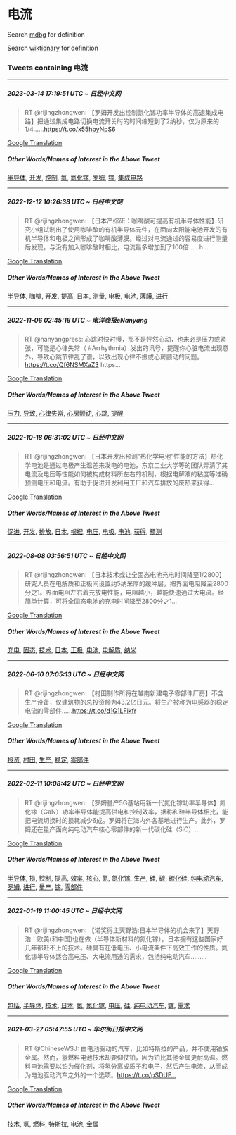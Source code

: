 # 电流

Search [mdbg](https://www.mdbg.net/chinese/dictionary?page=worddict&wdrst=0&wdqb=电流) for definition

Search [wiktionary](https://en.wiktionary.org/wiki/电流) for definition

### Tweets containing 电流

___
##### 2023-03-14 17:19:51 UTC ~ 日经中文网
> RT @rijingzhongwen: 【罗姆开发出控制氮化镓功率半导体的高速集成电路】把通过集成电路切换电流开关时的时间缩短到了2纳秒，仅为原来的1/4……https://t.co/x55hbyNpS6

[Google Translation](https://translate.google.com/?hi=en&tab=TT&sl=zh-CN&tl=en&op=translate&text=RT+%40rijingzhongwen%3A+%E3%80%90%E7%BD%97%E5%A7%86%E5%BC%80%E5%8F%91%E5%87%BA%E6%8E%A7%E5%88%B6%E6%B0%AE%E5%8C%96%E9%95%93%E5%8A%9F%E7%8E%87%E5%8D%8A%E5%AF%BC%E4%BD%93%E7%9A%84%E9%AB%98%E9%80%9F%E9%9B%86%E6%88%90%E7%94%B5%E8%B7%AF%E3%80%91%E6%8A%8A%E9%80%9A%E8%BF%87%E9%9B%86%E6%88%90%E7%94%B5%E8%B7%AF%E5%88%87%E6%8D%A2%E7%94%B5%E6%B5%81%E5%BC%80%E5%85%B3%E6%97%B6%E7%9A%84%E6%97%B6%E9%97%B4%E7%BC%A9%E7%9F%AD%E5%88%B0%E4%BA%862%E7%BA%B3%E7%A7%92%EF%BC%8C%E4%BB%85%E4%B8%BA%E5%8E%9F%E6%9D%A5%E7%9A%841%2F4%E2%80%A6%E2%80%A6https%3A%2F%2Ft.co%2Fx55hbyNpS6)
##### Other Words/Names of Interest in the Above Tweet
[半导体](半导体.md), [开发](开发.md), [控制](控制.md), [氮](氮.md), [氮化镓](氮化镓.md), [罗姆](罗姆.md), [镓](镓.md), [集成电路](集成电路.md)
___
##### 2022-12-12 10:26:38 UTC ~ 日经中文网
> RT @rijingzhongwen: 【日本产综研：咖啡酸可提高有机半导体性能】研究小组试制出了使用咖啡酸的有机半导体元件，在面向太阳能电池开发的有机半导体和电极之间形成了咖啡酸薄膜。经过对电流通过的容易度进行测量后发现，与没有加入咖啡酸时相比，电流最多增加到了100倍……h…

[Google Translation](https://translate.google.com/?hi=en&tab=TT&sl=zh-CN&tl=en&op=translate&text=RT+%40rijingzhongwen%3A+%E3%80%90%E6%97%A5%E6%9C%AC%E4%BA%A7%E7%BB%BC%E7%A0%94%EF%BC%9A%E5%92%96%E5%95%A1%E9%85%B8%E5%8F%AF%E6%8F%90%E9%AB%98%E6%9C%89%E6%9C%BA%E5%8D%8A%E5%AF%BC%E4%BD%93%E6%80%A7%E8%83%BD%E3%80%91%E7%A0%94%E7%A9%B6%E5%B0%8F%E7%BB%84%E8%AF%95%E5%88%B6%E5%87%BA%E4%BA%86%E4%BD%BF%E7%94%A8%E5%92%96%E5%95%A1%E9%85%B8%E7%9A%84%E6%9C%89%E6%9C%BA%E5%8D%8A%E5%AF%BC%E4%BD%93%E5%85%83%E4%BB%B6%EF%BC%8C%E5%9C%A8%E9%9D%A2%E5%90%91%E5%A4%AA%E9%98%B3%E8%83%BD%E7%94%B5%E6%B1%A0%E5%BC%80%E5%8F%91%E7%9A%84%E6%9C%89%E6%9C%BA%E5%8D%8A%E5%AF%BC%E4%BD%93%E5%92%8C%E7%94%B5%E6%9E%81%E4%B9%8B%E9%97%B4%E5%BD%A2%E6%88%90%E4%BA%86%E5%92%96%E5%95%A1%E9%85%B8%E8%96%84%E8%86%9C%E3%80%82%E7%BB%8F%E8%BF%87%E5%AF%B9%E7%94%B5%E6%B5%81%E9%80%9A%E8%BF%87%E7%9A%84%E5%AE%B9%E6%98%93%E5%BA%A6%E8%BF%9B%E8%A1%8C%E6%B5%8B%E9%87%8F%E5%90%8E%E5%8F%91%E7%8E%B0%EF%BC%8C%E4%B8%8E%E6%B2%A1%E6%9C%89%E5%8A%A0%E5%85%A5%E5%92%96%E5%95%A1%E9%85%B8%E6%97%B6%E7%9B%B8%E6%AF%94%EF%BC%8C%E7%94%B5%E6%B5%81%E6%9C%80%E5%A4%9A%E5%A2%9E%E5%8A%A0%E5%88%B0%E4%BA%86100%E5%80%8D%E2%80%A6%E2%80%A6h%E2%80%A6)
##### Other Words/Names of Interest in the Above Tweet
[半导体](半导体.md), [咖啡](咖啡.md), [开发](开发.md), [提高](提高.md), [日本](日本.md), [测量](测量.md), [电极](电极.md), [电池](电池.md), [薄膜](薄膜.md), [进行](进行.md)
___
##### 2022-11-06 02:45:16 UTC ~ 南洋商报eNanyang
> RT @nanyangpress: 心跳时快时慢，那不是怦然心动，也未必是压力或紧张，可能是心律失常（ #Arrhythmia）发出的讯号，提醒你心脏电流出现意外，导致心跳节律乱了谱，以致出现心律不振或心房颤动的问题。 https://t.co/Qf6NSMXaZ3 https…

[Google Translation](https://translate.google.com/?hi=en&tab=TT&sl=zh-CN&tl=en&op=translate&text=RT+%40nanyangpress%3A+%E5%BF%83%E8%B7%B3%E6%97%B6%E5%BF%AB%E6%97%B6%E6%85%A2%EF%BC%8C%E9%82%A3%E4%B8%8D%E6%98%AF%E6%80%A6%E7%84%B6%E5%BF%83%E5%8A%A8%EF%BC%8C%E4%B9%9F%E6%9C%AA%E5%BF%85%E6%98%AF%E5%8E%8B%E5%8A%9B%E6%88%96%E7%B4%A7%E5%BC%A0%EF%BC%8C%E5%8F%AF%E8%83%BD%E6%98%AF%E5%BF%83%E5%BE%8B%E5%A4%B1%E5%B8%B8%EF%BC%88+%23Arrhythmia%EF%BC%89%E5%8F%91%E5%87%BA%E7%9A%84%E8%AE%AF%E5%8F%B7%EF%BC%8C%E6%8F%90%E9%86%92%E4%BD%A0%E5%BF%83%E8%84%8F%E7%94%B5%E6%B5%81%E5%87%BA%E7%8E%B0%E6%84%8F%E5%A4%96%EF%BC%8C%E5%AF%BC%E8%87%B4%E5%BF%83%E8%B7%B3%E8%8A%82%E5%BE%8B%E4%B9%B1%E4%BA%86%E8%B0%B1%EF%BC%8C%E4%BB%A5%E8%87%B4%E5%87%BA%E7%8E%B0%E5%BF%83%E5%BE%8B%E4%B8%8D%E6%8C%AF%E6%88%96%E5%BF%83%E6%88%BF%E9%A2%A4%E5%8A%A8%E7%9A%84%E9%97%AE%E9%A2%98%E3%80%82+https%3A%2F%2Ft.co%2FQf6NSMXaZ3+https%E2%80%A6)
##### Other Words/Names of Interest in the Above Tweet
[压力](压力.md), [导致](导致.md), [心律失常](心律失常.md), [心房颤动](心房颤动.md), [心跳](心跳.md), [提醒](提醒.md)
___
##### 2022-10-18 06:31:02 UTC ~ 日经中文网
> RT @rijingzhongwen: 【日本开发出预测“热化学电池”性能的方法】热化学电池是通过电极产生温差来发电的电池，东京工业大学等的团队弄清了其电流及电压等性能如何被构成材料所左右的机制，根据电解液的粘度等准确预测电压和电流。有助于促进开发利用工厂和汽车排放的废热来获得…

[Google Translation](https://translate.google.com/?hi=en&tab=TT&sl=zh-CN&tl=en&op=translate&text=RT+%40rijingzhongwen%3A+%E3%80%90%E6%97%A5%E6%9C%AC%E5%BC%80%E5%8F%91%E5%87%BA%E9%A2%84%E6%B5%8B%E2%80%9C%E7%83%AD%E5%8C%96%E5%AD%A6%E7%94%B5%E6%B1%A0%E2%80%9D%E6%80%A7%E8%83%BD%E7%9A%84%E6%96%B9%E6%B3%95%E3%80%91%E7%83%AD%E5%8C%96%E5%AD%A6%E7%94%B5%E6%B1%A0%E6%98%AF%E9%80%9A%E8%BF%87%E7%94%B5%E6%9E%81%E4%BA%A7%E7%94%9F%E6%B8%A9%E5%B7%AE%E6%9D%A5%E5%8F%91%E7%94%B5%E7%9A%84%E7%94%B5%E6%B1%A0%EF%BC%8C%E4%B8%9C%E4%BA%AC%E5%B7%A5%E4%B8%9A%E5%A4%A7%E5%AD%A6%E7%AD%89%E7%9A%84%E5%9B%A2%E9%98%9F%E5%BC%84%E6%B8%85%E4%BA%86%E5%85%B6%E7%94%B5%E6%B5%81%E5%8F%8A%E7%94%B5%E5%8E%8B%E7%AD%89%E6%80%A7%E8%83%BD%E5%A6%82%E4%BD%95%E8%A2%AB%E6%9E%84%E6%88%90%E6%9D%90%E6%96%99%E6%89%80%E5%B7%A6%E5%8F%B3%E7%9A%84%E6%9C%BA%E5%88%B6%EF%BC%8C%E6%A0%B9%E6%8D%AE%E7%94%B5%E8%A7%A3%E6%B6%B2%E7%9A%84%E7%B2%98%E5%BA%A6%E7%AD%89%E5%87%86%E7%A1%AE%E9%A2%84%E6%B5%8B%E7%94%B5%E5%8E%8B%E5%92%8C%E7%94%B5%E6%B5%81%E3%80%82%E6%9C%89%E5%8A%A9%E4%BA%8E%E4%BF%83%E8%BF%9B%E5%BC%80%E5%8F%91%E5%88%A9%E7%94%A8%E5%B7%A5%E5%8E%82%E5%92%8C%E6%B1%BD%E8%BD%A6%E6%8E%92%E6%94%BE%E7%9A%84%E5%BA%9F%E7%83%AD%E6%9D%A5%E8%8E%B7%E5%BE%97%E2%80%A6)
##### Other Words/Names of Interest in the Above Tweet
[促进](促进.md), [开发](开发.md), [排放](排放.md), [日本](日本.md), [根据](根据.md), [电压](电压.md), [电极](电极.md), [电池](电池.md), [获得](获得.md), [预测](预测.md)
___
##### 2022-08-08 03:56:51 UTC ~ 日经中文网
> RT @rijingzhongwen: 【日本技术或让全固态电池充电时间降至1/2800】研究人员在电解质和正极间设置约5纳米厚的缓冲层，把界面电阻降至2800分之1。界面电阻左右着充放电性能，电阻越小，越能快速通过大电流。经简单计算，可将全固态电池的充电时间降至2800分之1…

[Google Translation](https://translate.google.com/?hi=en&tab=TT&sl=zh-CN&tl=en&op=translate&text=RT+%40rijingzhongwen%3A+%E3%80%90%E6%97%A5%E6%9C%AC%E6%8A%80%E6%9C%AF%E6%88%96%E8%AE%A9%E5%85%A8%E5%9B%BA%E6%80%81%E7%94%B5%E6%B1%A0%E5%85%85%E7%94%B5%E6%97%B6%E9%97%B4%E9%99%8D%E8%87%B31%2F2800%E3%80%91%E7%A0%94%E7%A9%B6%E4%BA%BA%E5%91%98%E5%9C%A8%E7%94%B5%E8%A7%A3%E8%B4%A8%E5%92%8C%E6%AD%A3%E6%9E%81%E9%97%B4%E8%AE%BE%E7%BD%AE%E7%BA%A65%E7%BA%B3%E7%B1%B3%E5%8E%9A%E7%9A%84%E7%BC%93%E5%86%B2%E5%B1%82%EF%BC%8C%E6%8A%8A%E7%95%8C%E9%9D%A2%E7%94%B5%E9%98%BB%E9%99%8D%E8%87%B32800%E5%88%86%E4%B9%8B1%E3%80%82%E7%95%8C%E9%9D%A2%E7%94%B5%E9%98%BB%E5%B7%A6%E5%8F%B3%E7%9D%80%E5%85%85%E6%94%BE%E7%94%B5%E6%80%A7%E8%83%BD%EF%BC%8C%E7%94%B5%E9%98%BB%E8%B6%8A%E5%B0%8F%EF%BC%8C%E8%B6%8A%E8%83%BD%E5%BF%AB%E9%80%9F%E9%80%9A%E8%BF%87%E5%A4%A7%E7%94%B5%E6%B5%81%E3%80%82%E7%BB%8F%E7%AE%80%E5%8D%95%E8%AE%A1%E7%AE%97%EF%BC%8C%E5%8F%AF%E5%B0%86%E5%85%A8%E5%9B%BA%E6%80%81%E7%94%B5%E6%B1%A0%E7%9A%84%E5%85%85%E7%94%B5%E6%97%B6%E9%97%B4%E9%99%8D%E8%87%B32800%E5%88%86%E4%B9%8B1%E2%80%A6)
##### Other Words/Names of Interest in the Above Tweet
[充电](充电.md), [固态](固态.md), [技术](技术.md), [日本](日本.md), [正极](正极.md), [电池](电池.md), [电解质](电解质.md), [纳米](纳米.md)
___
##### 2022-06-10 07:05:13 UTC ~ 日经中文网
> RT @rijingzhongwen: 【村田制作所将在越南新建电子零部件厂房】不含生产设备，仅建筑物的总投资额为43.2亿日元。将生产被称为电感器的稳定电流的零部件……https://t.co/d1G1LFikfr

[Google Translation](https://translate.google.com/?hi=en&tab=TT&sl=zh-CN&tl=en&op=translate&text=RT+%40rijingzhongwen%3A+%E3%80%90%E6%9D%91%E7%94%B0%E5%88%B6%E4%BD%9C%E6%89%80%E5%B0%86%E5%9C%A8%E8%B6%8A%E5%8D%97%E6%96%B0%E5%BB%BA%E7%94%B5%E5%AD%90%E9%9B%B6%E9%83%A8%E4%BB%B6%E5%8E%82%E6%88%BF%E3%80%91%E4%B8%8D%E5%90%AB%E7%94%9F%E4%BA%A7%E8%AE%BE%E5%A4%87%EF%BC%8C%E4%BB%85%E5%BB%BA%E7%AD%91%E7%89%A9%E7%9A%84%E6%80%BB%E6%8A%95%E8%B5%84%E9%A2%9D%E4%B8%BA43.2%E4%BA%BF%E6%97%A5%E5%85%83%E3%80%82%E5%B0%86%E7%94%9F%E4%BA%A7%E8%A2%AB%E7%A7%B0%E4%B8%BA%E7%94%B5%E6%84%9F%E5%99%A8%E7%9A%84%E7%A8%B3%E5%AE%9A%E7%94%B5%E6%B5%81%E7%9A%84%E9%9B%B6%E9%83%A8%E4%BB%B6%E2%80%A6%E2%80%A6https%3A%2F%2Ft.co%2Fd1G1LFikfr)
##### Other Words/Names of Interest in the Above Tweet
[投资](投资.md), [村田](村田.md), [生产](生产.md), [稳定](稳定.md), [零部件](零部件.md)
___
##### 2022-02-11 10:08:42 UTC ~ 日经中文网
> RT @rijingzhongwen: 【罗姆量产5G基站用新一代氮化镓功率半导体】氮化镓（GaN）功率半导体能提高供电和控制效率，据称和硅半导体相比，能把电流切换时的损耗减少6成。罗姆将在海内外各基地进行生产。此外，罗姆还在量产面向纯电动汽车核心零部件的新一代碳化硅（SiC）…

[Google Translation](https://translate.google.com/?hi=en&tab=TT&sl=zh-CN&tl=en&op=translate&text=RT+%40rijingzhongwen%3A+%E3%80%90%E7%BD%97%E5%A7%86%E9%87%8F%E4%BA%A75G%E5%9F%BA%E7%AB%99%E7%94%A8%E6%96%B0%E4%B8%80%E4%BB%A3%E6%B0%AE%E5%8C%96%E9%95%93%E5%8A%9F%E7%8E%87%E5%8D%8A%E5%AF%BC%E4%BD%93%E3%80%91%E6%B0%AE%E5%8C%96%E9%95%93%EF%BC%88GaN%EF%BC%89%E5%8A%9F%E7%8E%87%E5%8D%8A%E5%AF%BC%E4%BD%93%E8%83%BD%E6%8F%90%E9%AB%98%E4%BE%9B%E7%94%B5%E5%92%8C%E6%8E%A7%E5%88%B6%E6%95%88%E7%8E%87%EF%BC%8C%E6%8D%AE%E7%A7%B0%E5%92%8C%E7%A1%85%E5%8D%8A%E5%AF%BC%E4%BD%93%E7%9B%B8%E6%AF%94%EF%BC%8C%E8%83%BD%E6%8A%8A%E7%94%B5%E6%B5%81%E5%88%87%E6%8D%A2%E6%97%B6%E7%9A%84%E6%8D%9F%E8%80%97%E5%87%8F%E5%B0%916%E6%88%90%E3%80%82%E7%BD%97%E5%A7%86%E5%B0%86%E5%9C%A8%E6%B5%B7%E5%86%85%E5%A4%96%E5%90%84%E5%9F%BA%E5%9C%B0%E8%BF%9B%E8%A1%8C%E7%94%9F%E4%BA%A7%E3%80%82%E6%AD%A4%E5%A4%96%EF%BC%8C%E7%BD%97%E5%A7%86%E8%BF%98%E5%9C%A8%E9%87%8F%E4%BA%A7%E9%9D%A2%E5%90%91%E7%BA%AF%E7%94%B5%E5%8A%A8%E6%B1%BD%E8%BD%A6%E6%A0%B8%E5%BF%83%E9%9B%B6%E9%83%A8%E4%BB%B6%E7%9A%84%E6%96%B0%E4%B8%80%E4%BB%A3%E7%A2%B3%E5%8C%96%E7%A1%85%EF%BC%88SiC%EF%BC%89%E2%80%A6)
##### Other Words/Names of Interest in the Above Tweet
[半导体](半导体.md), [损](损.md), [控制](控制.md), [提高](提高.md), [效率](效率.md), [核心](核心.md), [氮](氮.md), [氮化镓](氮化镓.md), [生产](生产.md), [硅](硅.md), [碳](碳.md), [碳化硅](碳化硅.md), [纯电动汽车](纯电动汽车.md), [罗姆](罗姆.md), [进行](进行.md), [量产](量产.md), [镓](镓.md), [零部件](零部件.md)
___
##### 2022-01-19 11:00:45 UTC ~ 日经中文网
> RT @rijingzhongwen: 【诺奖得主天野浩:日本半导体的机会来了】天野浩：欧美(和中国)也在做（半导体新材料的氮化镓）。日本拥有这些国家好几年都赶不上的技术。硅具有在低电压、小电流条件下高效工作的性质。氮化镓半导体适合高电压、大电流用途的需求，包括纯电动汽车………

[Google Translation](https://translate.google.com/?hi=en&tab=TT&sl=zh-CN&tl=en&op=translate&text=RT+%40rijingzhongwen%3A+%E3%80%90%E8%AF%BA%E5%A5%96%E5%BE%97%E4%B8%BB%E5%A4%A9%E9%87%8E%E6%B5%A9%3A%E6%97%A5%E6%9C%AC%E5%8D%8A%E5%AF%BC%E4%BD%93%E7%9A%84%E6%9C%BA%E4%BC%9A%E6%9D%A5%E4%BA%86%E3%80%91%E5%A4%A9%E9%87%8E%E6%B5%A9%EF%BC%9A%E6%AC%A7%E7%BE%8E%28%E5%92%8C%E4%B8%AD%E5%9B%BD%29%E4%B9%9F%E5%9C%A8%E5%81%9A%EF%BC%88%E5%8D%8A%E5%AF%BC%E4%BD%93%E6%96%B0%E6%9D%90%E6%96%99%E7%9A%84%E6%B0%AE%E5%8C%96%E9%95%93%EF%BC%89%E3%80%82%E6%97%A5%E6%9C%AC%E6%8B%A5%E6%9C%89%E8%BF%99%E4%BA%9B%E5%9B%BD%E5%AE%B6%E5%A5%BD%E5%87%A0%E5%B9%B4%E9%83%BD%E8%B5%B6%E4%B8%8D%E4%B8%8A%E7%9A%84%E6%8A%80%E6%9C%AF%E3%80%82%E7%A1%85%E5%85%B7%E6%9C%89%E5%9C%A8%E4%BD%8E%E7%94%B5%E5%8E%8B%E3%80%81%E5%B0%8F%E7%94%B5%E6%B5%81%E6%9D%A1%E4%BB%B6%E4%B8%8B%E9%AB%98%E6%95%88%E5%B7%A5%E4%BD%9C%E7%9A%84%E6%80%A7%E8%B4%A8%E3%80%82%E6%B0%AE%E5%8C%96%E9%95%93%E5%8D%8A%E5%AF%BC%E4%BD%93%E9%80%82%E5%90%88%E9%AB%98%E7%94%B5%E5%8E%8B%E3%80%81%E5%A4%A7%E7%94%B5%E6%B5%81%E7%94%A8%E9%80%94%E7%9A%84%E9%9C%80%E6%B1%82%EF%BC%8C%E5%8C%85%E6%8B%AC%E7%BA%AF%E7%94%B5%E5%8A%A8%E6%B1%BD%E8%BD%A6%E2%80%A6%E2%80%A6%E2%80%A6)
##### Other Words/Names of Interest in the Above Tweet
[包括](包括.md), [半导体](半导体.md), [技术](技术.md), [日本](日本.md), [氮](氮.md), [氮化镓](氮化镓.md), [电压](电压.md), [硅](硅.md), [纯电动汽车](纯电动汽车.md), [镓](镓.md), [需求](需求.md)
___
##### 2021-03-27 05:47:55 UTC ~ 华尔街日报中文网
> RT @ChineseWSJ: 由电池驱动的汽车，比如特斯拉的产品，并不使用铂族金属。然而，氢燃料电池技术却要仰仗铂，因为铂比其他金属更耐高温。燃料电池需要以铂为催化剂，将氢分离成质子和电子，然后产生电流，从而成为电池驱动汽车之外的一个选项。https://t.co/pSDUF…

[Google Translation](https://translate.google.com/?hi=en&tab=TT&sl=zh-CN&tl=en&op=translate&text=RT+%40ChineseWSJ%3A+%E7%94%B1%E7%94%B5%E6%B1%A0%E9%A9%B1%E5%8A%A8%E7%9A%84%E6%B1%BD%E8%BD%A6%EF%BC%8C%E6%AF%94%E5%A6%82%E7%89%B9%E6%96%AF%E6%8B%89%E7%9A%84%E4%BA%A7%E5%93%81%EF%BC%8C%E5%B9%B6%E4%B8%8D%E4%BD%BF%E7%94%A8%E9%93%82%E6%97%8F%E9%87%91%E5%B1%9E%E3%80%82%E7%84%B6%E8%80%8C%EF%BC%8C%E6%B0%A2%E7%87%83%E6%96%99%E7%94%B5%E6%B1%A0%E6%8A%80%E6%9C%AF%E5%8D%B4%E8%A6%81%E4%BB%B0%E4%BB%97%E9%93%82%EF%BC%8C%E5%9B%A0%E4%B8%BA%E9%93%82%E6%AF%94%E5%85%B6%E4%BB%96%E9%87%91%E5%B1%9E%E6%9B%B4%E8%80%90%E9%AB%98%E6%B8%A9%E3%80%82%E7%87%83%E6%96%99%E7%94%B5%E6%B1%A0%E9%9C%80%E8%A6%81%E4%BB%A5%E9%93%82%E4%B8%BA%E5%82%AC%E5%8C%96%E5%89%82%EF%BC%8C%E5%B0%86%E6%B0%A2%E5%88%86%E7%A6%BB%E6%88%90%E8%B4%A8%E5%AD%90%E5%92%8C%E7%94%B5%E5%AD%90%EF%BC%8C%E7%84%B6%E5%90%8E%E4%BA%A7%E7%94%9F%E7%94%B5%E6%B5%81%EF%BC%8C%E4%BB%8E%E8%80%8C%E6%88%90%E4%B8%BA%E7%94%B5%E6%B1%A0%E9%A9%B1%E5%8A%A8%E6%B1%BD%E8%BD%A6%E4%B9%8B%E5%A4%96%E7%9A%84%E4%B8%80%E4%B8%AA%E9%80%89%E9%A1%B9%E3%80%82https%3A%2F%2Ft.co%2FpSDUF%E2%80%A6)
##### Other Words/Names of Interest in the Above Tweet
[技术](技术.md), [氢](氢.md), [燃料](燃料.md), [特斯拉](特斯拉.md), [电池](电池.md), [金属](金属.md)
